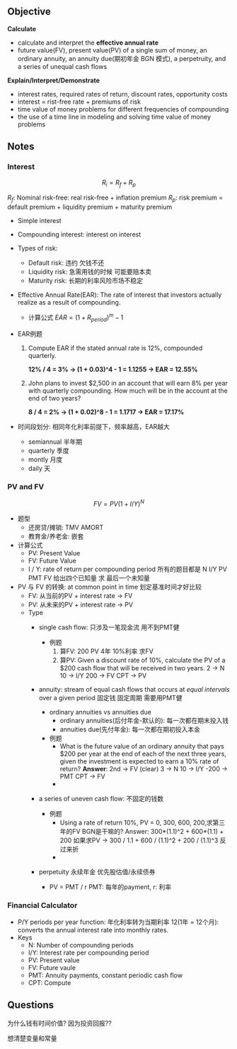 

## Objective
**Calculate**
* calculate and interpret the **effective annual rate**
* future value(FV), present value(PV) of a single sum of money, an ordinary annuity, an annuity due(期初年金 BGN 模式), a perpetruity, and a series of unequal cash flows

**Explain/Interpret/Demonstrate**
* interest rates, required rates of return, discount rates, opportunity costs
* interest = rist-free rate + premiums of risk
* time value of money problems for different frequencies of compounding
*  the use of a time line in modeling and solving time value of money problems

## Notes

### Interest
```math
R_i = R_f + R_p 

```
$R_f$: Nominal risk-free: real risk-free + inflation premium
$R_p$: risk premium = default premium + liquidity premium + maturity premium

* Simple interest
* Compounding interest: interest on interest
* Types of risk: 
    * Default risk: 违约 欠钱不还 
    * Liquidity risk: 急需用钱的时候 可能要赔本卖
    * Maturity risk: 长期的利率风险市场不稳定
* Effective Annual Rate(EAR): The rate of interest that investors actually realize as a result of compounding.
    * 计算公式
    $EAR=(1 + R_{period})^m  - 1$ 

* EAR例题
    1. Compute EAR if the stated annual rate is 12%, compounded quarterly. 
    
       **12% / 4 = 3% -> (1 + 0.03)^4 - 1 = 1.1255 -> EAR = 12.55%**
       
    2. John plans to invest $2,500 in an account that will earn 8% per year with quarterly compounding. How much will be in the account at the end of two years?
   
       **8 / 4 = 2% -> (1 + 0.02)^8 - 1 = 1.1717 -> EAR = 17.17%**
       
* 时间段划分: 相同年化利率前提下，频率越高，EAR越大 
    * semiannual 半年期
    * quarterly 季度
    * montly 月度
    * daily 天

### PV and FV
```math
FV = PV(1 + I/Y)^N
```
* 题型
    * 还房贷/摊销: TMV AMORT
    * 教育金/养老金: 嵌套
* 计算公式
    * PV: Present Value
    * FV: Future Value
    * I / Y: rate of return per compounding period
所有的题目都是 N I/Y PV PMT FV 给出四个已知量 求 最后一个未知量
 *  PV 与 FV 的转换: at common point in time 划定基准时间才好比较
    *  FV: 从当前的PV + interest rate -> FV
    *  PV: 从未来的PV + interest rate -> PV 
    *  Type
        * single cash flow: 只涉及一笔现金流 用不到PMT健
             * 例题
                1. 算FV: 200 PV 4年 10%利率 求FV 
                2. 算PV: Given a discount rate of 10%, calculate the PV of a $200 cash flow that will be received in two years. 2 -> N 10 -> I/Y 200 -> FV CPT -> PV

        * annuity: stream of equal cash flows that occurs at *equal intervals* over a given period 固定钱 固定周期 需要用PMT健
            * ordinary annuities vs annuities due
                * ordinary annuities(后付年金-默认的): 每一次都在期末投入钱
                * annuities due(先付年金): 每一次都在期初投入本金
            * 例题
                * What is the future value of an ordinary annuity that pays $200 per year at the end of each of the next three years, given the investment is expected to earn a 10% rate of return? **Answer**: 2nd -> FV (clear) 3 -> N 10 -> I/Y -200 -> PMT CPT -> FV
                * 
        * a series of uneven cash flow: 不固定的钱数
            * 例题
                * Using a rate of return 10%, PV = 0, 300, 600, 200,求第三年的FV  BGN是干嘛的? Answer: 300*(1.1)^2 + 600*(1.1) + 200 如果求PV -> 300 / 1.1 + 600 / (1.1)^2 + 200 / (1.1)^3 反过来折
                * 
        * perpetuity 永续年金 优先股估值/永续债券
            * PV = PMT / r PMT: 每年的payment, r: 利率
   
### Financial Calculator
* P/Y periods per year function: 年化利率转为当期利率 12(1年 = 12个月): converts the annual interest rate into monthly rates.
* Keys
    * N: Number of compounding periods
    * I/Y: Interest rate per compounding period
    * PV: Present value
    * FV: Future vaule
    * PMT: Annuity payments, constant periodic cash flow
    * CPT: Compute

## Questions
为什么钱有时间价值? 因为投资回报??  

想清楚变量和常量 
